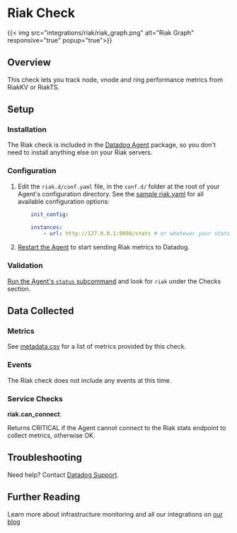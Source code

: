 # Riak Check
{{< img src="integrations/riak/riak_graph.png" alt="Riak Graph" responsive="true" popup="true">}}

## Overview

This check lets you track node, vnode and ring performance metrics from RiakKV or RiakTS.

## Setup
### Installation

The Riak check is included in the [Datadog Agent][1] package, so you don't need to install anything else on your Riak servers.

### Configuration

1. Edit the `riak.d/conf.yaml` file, in the `conf.d/` folder at the root of your Agent's configuration directory.
	See the [sample riak.yaml][2] for all available configuration options:

    ```yaml
    	init_config:

    	instances:
      		- url: http://127.0.0.1:8098/stats # or whatever your stats endpoint is
    ```

2. [Restart the Agent][3] to start sending Riak metrics to Datadog.

### Validation

[Run the Agent's `status` subcommand][4] and look for `riak` under the Checks section.

## Data Collected
### Metrics

See [metadata.csv][5] for a list of metrics provided by this check.

### Events
The Riak check does not include any events at this time.

### Service Checks

**riak.can_connect**:

Returns CRITICAL if the Agent cannot connect to the Riak stats endpoint to collect metrics, otherwise OK.

## Troubleshooting
Need help? Contact [Datadog Support][6].

## Further Reading
Learn more about infrastructure monitoring and all our integrations on [our blog][7]


[1]: https://app.datadoghq.com/account/settings#agent
[2]: https://github.com/DataDog/integrations-core/blob/master/riak/datadog_checks/riak/data/conf.yaml.example
[3]: https://docs.datadoghq.com/agent/faq/agent-commands/#start-stop-restart-the-agent
[4]: https://docs.datadoghq.com/agent/faq/agent-commands/#agent-status-and-information
[5]: https://github.com/DataDog/integrations-core/blob/master/riak/metadata.csv
[6]: http://docs.datadoghq.com/help/
[7]: https://www.datadoghq.com/blog/
